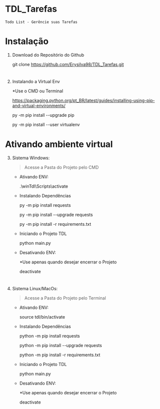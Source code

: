 # TDL_Tarefas
    Todo List - Gerêncie suas Tarefas


# Instalação 

1. Download do Repositório do Github

    git clone https://github.com/Erysilva98/TDL_Tarefas.git
#
2. Instalando a Virtual Env

    *Use o CMD ou Terminal

    https://packaging.python.org/pt_BR/latest/guides/installing-using-pip-and-virtual-environments/

    py -m pip install --upgrade pip

    py -m pip install --user virtualenv
#
# Ativando ambiente virtual 

3. Sistema Windows: 

    > Acesse a Pasta do Projeto pelo CMD

    - Ativando ENV:

        .\winTdl\Scripts\activate

    - Instalando Dependências

        py -m pip install requests

        py -m pip install --upgrade requests

        py -m pip install -r requirements.txt
    
    - Iniciando o Projeto TDL

        python main.py

    - Desativando ENV:

        *Use apenas quando desejar encerrar o Projeto

        deactivate

# 

4. Sistema Linux/MacOs:

    > Acesse a Pasta do Projeto pelo Terminal 
    
    - Ativando ENV:

        source tdl/bin/activate

    - Instalando Dependências

        python -m pip install requests

        python -m pip install --upgrade requests

        python -m pip install -r requirements.txt
        
    - Iniciando o Projeto TDL

        python main.py

    - Desativando ENV:

        *Use apenas quando desejar encerrar o Projeto

        deactivate
